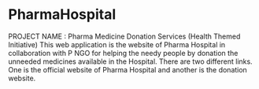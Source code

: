 # PharmaHospital
PROJECT NAME : Pharma Medicine Donation Services
(Health Themed Initiative)
This web application is the website of Pharma Hospital in collaboration with P NGO for helping the needy people 
by donation the unneeded medicines available in the Hospital.
There are two different links. One is the official website of Pharma Hospital and another is the donation website.
